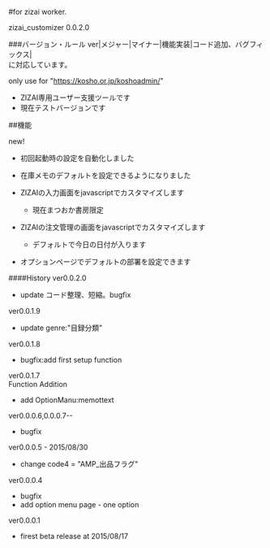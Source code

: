 #for zizai worker.
  
zizai_customizer 0.0.2.0  
  
###バージョン・ルール
ver|メジャー|マイナー|機能実装|コード追加、バグフィックス|  
に対応しています。  
  
only use for "https://kosho.or.jp/koshoadmin/"  
- ZIZAI専用ユーザー支援ツールです
- 現在テストバージョンです
  
##機能
  
new! 
* 初回起動時の設定を自動化しました
  
* 在庫メモのデフォルトを設定できるようになりました
  
* ZIZAIの入力画面をjavascriptでカスタマイズします
  - 現在まつおか書房限定
  
* ZIZAIの注文管理の画面をjavascriptでカスタマイズします
  - デフォルトで今日の日付が入ります
  
* オプションページでデフォルトの部署を設定できます
  
  
####History
ver0.0.2.0  
  - update コード整理、短縮。bugfix
  
ver0.0.1.9  
  - update genre:"目録分類"  
  
ver0.0.1.8  
  - bugfix:add first setup function  
  
ver0.0.1.7  
  Function Addition
  - add OptionManu:memottext
  
ver0.0.0.6,0.0.0.7--
  - bugfix  
  
ver0.0.0.5 - 2015/08/30
  - change code4 = "AMP_出品フラグ"  
  
ver0.0.0.4  
  - bugfix  
  - add option menu page - one option  
  
ver0.0.0.1  
  - firest beta release at 2015/08/17  
